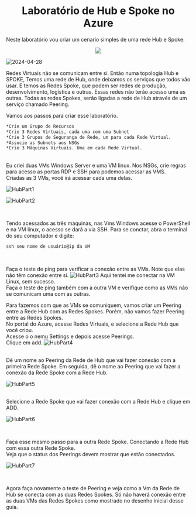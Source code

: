 <h1 align="center"> Laboratório de Hub e Spoke no Azure </h1>

Neste laboratório vou criar um cenario simples de uma rede Hub e Spoke.

<p align="center"><img src="http://img.shields.io/static/v1?label=STATUS&message=EM%20DESENVOLVIMENTO&color=GREEN&style=for-the-badge"/></p>

![2024-04-28](https://github.com/FelipeFerreira17/labAzureHubSpoke/assets/142698934/c50569ad-14eb-4649-acd5-15af92aa72a9)

Redes Virtuais não se comunicam entre si. Então numa topologia Hub e SPOKE, Temos uma rede de Hub, onde deixamos os serviços que todos vão usar.
E temos as Redes Spoke, que podem ser redes de produção, desenvolvimento, logística e outras. Essas redes não terão acesso uma as outras.
Todas as redes Spokes, serão ligadas a rede de Hub através de um serviço chamado Peering.

Vamos aos passos para criar esse laboratório.

```Markdown
*Crie um Grupo de Recursos
*Crie 3 Redes Virtuais, cada uma com uma Subnet
*Crie 3 Grupos de Segurança de Rede, um para cada Rede Virtual.
*Associe as Subnets aos NSGs
*Crie 3 Máquinas Virtuais. Uma em cada Rede Virtual.

```
<br>
Eu criei duas VMs Windows Server e uma VM linux.
Nos NSGs, crie regras para acesso as portas RDP e SSH para podemos acessar as VMS.

<br>
Criadas as 3 VMs, você irá acessar cada uma delas.
<br>

![HubPart1](https://github.com/FelipeFerreira17/labAzureHubSpoke/assets/142698934/16ada9c3-116b-42eb-98e6-ce25ff141f85)
<br>

![HubPart2](https://github.com/FelipeFerreira17/labAzureHubSpoke/assets/142698934/37dae2ac-a93d-413a-998e-7a4c5171c910)

<br>

Tendo acessados as três máquinas, nas Vms Windows acesse o PowerShell e na VM linux, o acesso se dará a via SSH. Para se conctar, abra o terminal do seu computador
e digite:
```Markdown
ssh seu nome de usuário@ip da VM
```

<br>

Faça o teste de ping para verificar a conexão entre as VMs.
Note que elas não têm conexão entre si.
![HubPart3](https://github.com/FelipeFerreira17/labAzureHubSpoke/assets/142698934/a5c4b493-49f7-496b-87a9-67483e21287a)
Aqui tentei me conectar na VM Linux, sem sucesso.
<br>
Faça o teste de ping também com a outra VM e verifique como as VMs não se comunicam uma com as outras.
<br>

Para fazemos com que as VMs se comuniquem, vamos criar um Peering entre a Rede Hub com as Redes Spokes. Porém, não vamos fazer Peering entre as Redes Spokes.
<br>
No portal do Azure, acesse Redes Virtuais, e selecione a Rede Hub que você criou.
<br>
Acesse o o nemu Settings e depois acesse Peerings. 
<br>
Clique em add.
![HubPart4](https://github.com/FelipeFerreira17/labAzureHubSpoke/assets/142698934/0448a1ca-f9db-4b94-9356-7d8bfb44fa22)

<br>
Dê um nome ao Peering da Rede de Hub que vai fazer conexão com a primeira Rede Spoke. Em seguida, dê o nome ao Peering que vai fazer a conexão da Rede Spoke com a Rede Hub.
<br>

![HubPart5](https://github.com/FelipeFerreira17/labAzureHubSpoke/assets/142698934/4b742abb-9f57-4e7d-83ee-3ff5354f3db9)

<br>
Selecione a Rede Spoke que vai fazer conexão com a Rede Hub e clique em ADD.

![HubPart6](https://github.com/FelipeFerreira17/labAzureHubSpoke/assets/142698934/acec68f5-2776-4f52-8fe6-d328b7e83ea1)

<br>

Faça esse mesmo passo para a outra Rede Spoke. Conectando a Rede Hub com essa outra Rede Spoke.
<br>
Veja que o status dos Peerings devem mostrar que estão conectados.

![HubPart7](https://github.com/FelipeFerreira17/labAzureHubSpoke/assets/142698934/2483a7ba-8bce-4a05-89aa-4b2c1fb69b71)

<br>

Agora faça novamente o teste de Peering e veja como a Vm da Rede de Hub se conecta com as duas Redes Spokes.
Só não haverá conexão entre as duas VMs das Redes Spokes como mostrado no desenho inicial desse guia.


